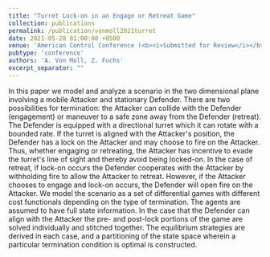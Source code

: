 ```yaml
---
title: "Turret Lock-on in an Engage or Retreat Game"
collection: publications
permalink: /publication/vonmoll2021turret
date: 2021-05-28 01:00:00 +0500
venue: 'American Control Conference (<b><i>Submitted for Review</i></b>)'
pubtype: 'conference'
authors: 'A. Von Moll, Z. Fuchs'
excerpt_separator: ""
---
```

In this paper we model and analyze a scenario in the two dimensional plane involving a mobile Attacker and stationary Defender. There are two possibilities for termination: the Attacker can collide with the Defender (engagement) or maneuver to a safe zone away from the Defender (retreat). The Defender is equipped with a directional turret which it can rotate with a bounded rate. If the turret is aligned with the Attacker&apos;s position, the Defender has a lock on the Attacker and may choose to fire on the Attacker. Thus, whether engaging or retreating, the Attacker has incentive to evade the turret&apos;s line of sight and thereby avoid being locked-on. In the case of retreat, if lock-on occurs the Defender cooperates with the Attacker by withholding fire to allow the Attacker to retreat. However, if the Attacker chooses to engage and lock-on occurs, the Defender will open fire on the Attacker. We model the scenario as a set of differential games with different cost functionals depending on the type of termination. The agents are assumed to have full state information. In the case that the Defender can align with the Attacker the pre- and post-lock portions of the game are solved individually and stitched together. The equilibrium strategies are derived in each case, and a partitioning of the state space wherein a particular termination condition is optimal is constructed.
